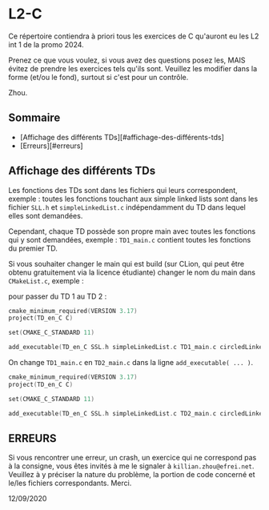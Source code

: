# L2-C

Ce répertoire contiendra à priori tous les exercices de C qu'auront eu les L2 int 1 de la promo 2024.

Prenez ce que vous voulez, si vous avez des questions posez les, MAIS évitez de prendre les exercices tels qu'ils sont.
Veuillez les modifier dans la forme (et/ou le fond), surtout si c'est pour un contrôle.

Zhou.

## Sommaire

- [Affichage des différents TDs][#affichage-des-différents-tds]
- [Erreurs][#erreurs]

## Affichage des différents TDs
Les fonctions des TDs sont dans les fichiers qui leurs correspondent, exemple : toutes les fonctions touchant aux simple linked lists sont dans les fichier `SLL.h` et `simpleLinkedList.c` indépendamment du TD dans lequel elles sont demandées.

Cependant, chaque TD possède son propre main avec toutes les fonctions qui y sont demandées, exemple : `TD1_main.c` contient toutes les fonctions du premier TD.

Si vous souhaiter changer le main qui est build (sur CLion, qui peut être obtenu gratuitement via la licence étudiante) changer le nom du main dans `CMakeList.c`, exemple :

pour passer du TD 1 au TD 2 :
```c
cmake_minimum_required(VERSION 3.17)
project(TD_en_C C)

set(CMAKE_C_STANDARD 11)

add_executable(TD_en_C SSL.h simpleLinkedList.c TD1_main.c circledLinkedList.c CLL.h doubleLinkedList.c DLL.h)
```

On change `TD1_main.c` en `TD2_main.c` dans la ligne `add_executable( ... )`.

```c
cmake_minimum_required(VERSION 3.17)
project(TD_en_C C)

set(CMAKE_C_STANDARD 11)

add_executable(TD_en_C SSL.h simpleLinkedList.c TD2_main.c circledLinkedList.c CLL.h doubleLinkedList.c DLL.h)
```

## ERREURS
Si vous rencontrer une erreur, un crash, un exercice qui ne correspond pas à la consigne, vous êtes invités à me le signaler à `killian.zhou@efrei.net`. Veuillez à y préciser la nature du problème, la portion de code concerné et le/les fichiers correspondants. Merci.

12/09/2020
